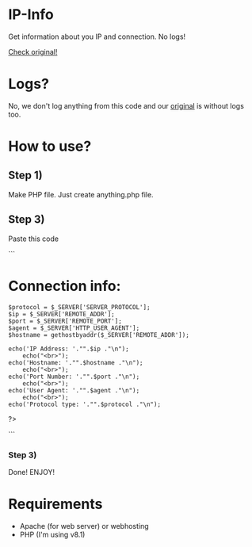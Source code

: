 # IP-Info
Get information about you IP and connection. No logs!


<a href="https://ip.kocicak.xyz/">Check original!</a>


# Logs?

<p>No, we don't log anything from this code and our <a href="https://ip.kocicak.xyz/">original</a> is without logs too.</p>



# How to use?

<h2>Step 1)</h2>
<p>Make PHP file. Just create anything.php file.</p>
<h2>Step 3)</h2>
<p>Paste this code</p>
```<!DOCTYPE HTML>
<HTML>
<head>
<title>Your IP - Kocicak.xyz</title>
</head>
<body>
<h1>Connection info:</h1><?php 

    $protocol = $_SERVER['SERVER_PROTOCOL'];
    $ip = $_SERVER['REMOTE_ADDR'];
    $port = $_SERVER['REMOTE_PORT'];
    $agent = $_SERVER['HTTP_USER_AGENT'];
    $hostname = gethostbyaddr($_SERVER['REMOTE_ADDR']);

    echo('IP Address: '."".$ip ."\n");
        echo("<br>");
    echo('Hostname: '."".$hostname ."\n");
        echo("<br>");
    echo('Port Number: '."".$port ."\n");
        echo("<br>");
    echo('User Agent: '."".$agent ."\n");
        echo("<br>");
    echo('Protocol type: '."".$protocol ."\n");
?>
</body>
</HTML>```

<h3>Step 3)</h3>
<p>Done! ENJOY!</p>




# Requirements

- Apache (for web server) or webhosting
- PHP (I'm using v8.1)
